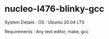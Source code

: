 # nucleo-l476-blinky-gcc

System Details : 
  OS : Ubuntu 20.04 LTS 

Requirements : 
  Any text editor, make, gcc
